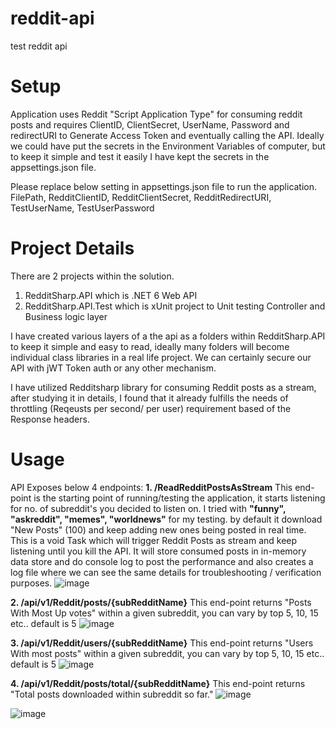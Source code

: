 # reddit-api
test reddit api

# Setup
Application uses Reddit "Script Application Type" for consuming reddit posts and requires ClientID, ClientSecret, UserName, Password and redirectURI to Generate Access Token and eventually calling the API. Ideally we could have put the secrets in the Environment Variables of computer, but to keep it simple and test it easily I have kept the secrets in the appsettings.json file. 

Please replace below setting in appsettings.json file to run the application.
FilePath, RedditClientID, RedditClientSecret, RedditRedirectURI, TestUserName, TestUserPassword

# Project Details
There are 2 projects within the solution.
1. RedditSharp.API which is .NET 6 Web API
2. RedditSharp.API.Test which is xUnit project to Unit testing Controller and Business logic layer

I have created various layers of a the api as a folders within RedditSharp.API to keep it simple and easy to read, ideally many folders will become individual class libraries in a real life project. 
We can certainly secure our API with jWT Token auth or any other mechanism.

I have utilized Redditsharp library for consuming Reddit posts as a stream, after studying it in details, I found that it already fulfills the needs of throttling (Reqeusts per second/ per user) requirement based of the Response headers. 

# Usage
API Exposes below 4 endpoints:
**1. /ReadRedditPostsAsStream**
This end-point is the starting point of running/testing the application, it starts listening for no. of subreddit's you decided to listen on. I tried with **"funny", "askreddit", "memes", "worldnews"** for my testing. by default it download "New Posts" (100) and keep adding new ones being posted in real time. This is a void Task which will trigger Reddit Posts as stream and keep listening until you kill the API. It will store consumed posts in in-memory data store and do console log to post the performance and also creates a log file where we can see the same details for troubleshooting / verification purposes.
![image](https://github.com/shirinp/reddit-api/assets/2934881/aa31eb56-b612-4c54-87b1-d55a1bc70ed8)

**2. **/api/v1/Reddit/posts/{subRedditName}****
This end-point returns "Posts With Most Up votes" within a given subreddit, you can vary by top 5, 10, 15 etc.. default is 5
![image](https://github.com/shirinp/reddit-api/assets/2934881/2e7be830-fd49-4836-98db-e1ce87f23c1c)


**3. /api/v1/Reddit/users/{subRedditName}**
This end-point returns "Users With most posts" within a given subreddit, you can vary by top 5, 10, 15 etc.. default is 5
![image](https://github.com/shirinp/reddit-api/assets/2934881/9d289956-cb72-4690-9035-3f2ac2281830)


**4. /api/v1/Reddit/posts/total/{subRedditName}**
This end-point returns "Total posts downloaded within subreddit so far."
![image](https://github.com/shirinp/reddit-api/assets/2934881/71805f40-8378-4bb4-9946-3237fc9b9a9f)



![image](https://github.com/shirinp/reddit-api/assets/2934881/d485c726-170b-4522-8d82-b4a6b56502e8)



